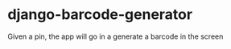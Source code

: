 django-barcode-generator
========================

Given a pin, the app will go in a generate a barcode in the screen